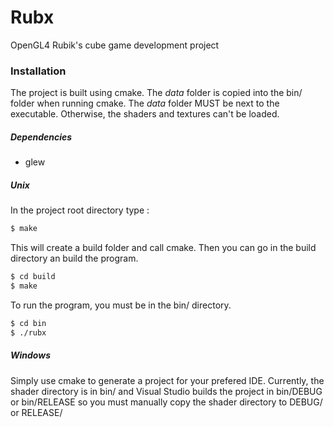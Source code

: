 # Rubx

OpenGL4 Rubik's cube game development project

### Installation

The project is built using cmake. The *data* folder is copied into the bin/ folder when running cmake.
The *data* folder MUST be next to the executable. Otherwise, the shaders and textures can't be loaded.

##### Dependencies

- glew

##### Unix

In the project root directory type :
```sh
$ make
```

This will create a build folder and call cmake.
Then you can go in the build directory an build the program.

```sh
$ cd build
$ make
```

To run the program, you must be in the bin/ directory.
```sh
$ cd bin
$ ./rubx
```

##### Windows

Simply use cmake to generate a project for your prefered IDE.
Currently, the shader directory is in bin/ and Visual Studio builds the project in bin/DEBUG or bin/RELEASE so you must manually copy the shader directory to DEBUG/ or RELEASE/
